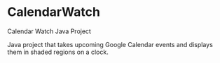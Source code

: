 # CalendarWatch
Calendar Watch Java Project

Java project that takes upcoming Google Calendar events and displays them in shaded regions on a clock.
